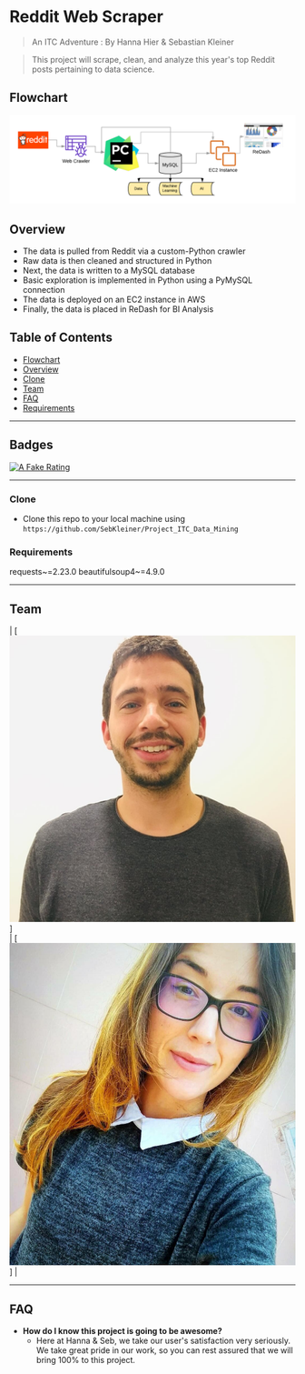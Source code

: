 # Reddit Web Scraper 

> An ITC Adventure : By Hanna Hier & Sebastian Kleiner

> This project will scrape, clean, and analyze this year's top Reddit posts pertaining to data science. 

## Flowchart

![alt text](https://github.com/SebKleiner/Project_ITC_Data_Mining/blob/master/flowchart_webscraper.png?raw=true)

## Overview 

- The data is pulled from Reddit via a custom-Python crawler 
- Raw data is then cleaned and structured in Python
- Next, the data is written to a MySQL database 
- Basic exploration is implemented in Python using a PyMySQL connection
- The data is deployed on an EC2 instance in AWS
- Finally, the data is placed in ReDash for BI Analysis


## Table of Contents

- [Flowchart](#Flowchart)
- [Overview](#Overview)
- [Clone](#Clone)
- [Team](#Team)
- [FAQ](#FAQ)
- [Requirements](#Requirements)


---
## Badges
[![A Fake Rating](https://camo.githubusercontent.com/d5cd29c0e2930c3c4026ba87ff427e2e340f461b/68747470733a2f2f696d672e736869656c64732e696f2f62616467652f726174696e672d2545322539382538352545322539382538352545322539382538352545322539382538352545322539382538362d627269676874677265656e)](https://travis-ci.org/badges/badgerbadgerbadger)

---

### Clone

- Clone this repo to your local machine using `https://github.com/SebKleiner/Project_ITC_Data_Mining`

### Requirements

requests~=2.23.0
beautifulsoup4~=4.9.0

---

## Team

| [![Seb Kleiner](https://github.com/SebKleiner/Project_ITC_Data_Mining/blob/hanna/pictures/sebk.jpeg?s=200)]    
| [![Hanna Hier](https://github.com/SebKleiner/Project_ITC_Data_Mining/blob/hanna/pictures/hanh.jpeg?s=200)] | 

---

## FAQ

- **How do I know this project is going to be awesome?**
    - Here at Hanna & Seb, we take our user's satisfaction very seriously. We take great pride in our work, so you can rest assured that we will bring 100% to this project.


